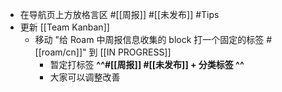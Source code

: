 - 在导航页上方放格言区 #[[周报]] #[[未发布]] #Tips
- 更新 [[Team Kanban]]
    - 移动 "给 Roam 中周报信息收集的 block 打一个固定的标签 #[[roam/cn]]" 到 [[IN PROGRESS]]
        - 暂定打标签 **^^#[[周报]] #[[未发布]] + 分类标签 ^^**
        - 大家可以调整改善
